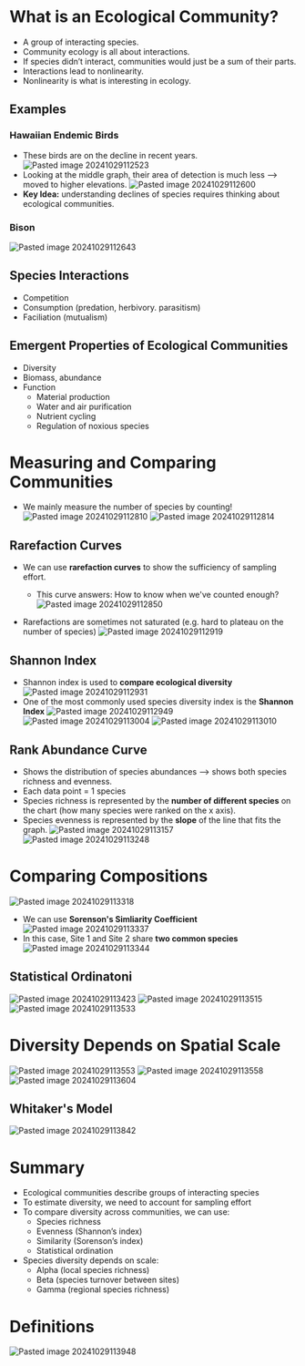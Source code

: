 
# What is an Ecological Community?
* A group of interacting species.
* Community ecology is all about interactions.
* If species didn’t interact, communities would just be a sum of their parts.
* Interactions lead to nonlinearity.
* Nonlinearity is what is interesting in ecology.

## Examples
### Hawaiian Endemic Birds
* These birds are on the decline in recent years.
![Pasted image 20241029112523](../../attachments/Pasted%20image%2020241029112523.png)
* Looking at the middle graph, their area of detection is much less ⟶ moved to higher elevations.
![Pasted image 20241029112600](../../attachments/Pasted%20image%2020241029112600.png)
* **Key Idea:** understanding declines of species requires thinking about ecological communities.

### Bison
![Pasted image 20241029112643](../../attachments/Pasted%20image%2020241029112643.png)

## Species Interactions
* Competition
* Consumption (predation, herbivory. parasitism)
* Faciliation (mutualism)

## Emergent Properties of Ecological Communities
* Diversity
* Biomass, abundance
* Function
	* Material production
	* Water and air purification
	* Nutrient cycling
	* Regulation of noxious species

# Measuring and Comparing Communities
* We mainly measure the number of species by counting!
![Pasted image 20241029112810](../../attachments/Pasted%20image%2020241029112810.png)
![Pasted image 20241029112814](../../attachments/Pasted%20image%2020241029112814.png)

## Rarefaction Curves
* We can use **rarefaction curves** to show the sufficiency of sampling effort.
	* This curve answers: How to know when we've counted enough?
![Pasted image 20241029112850](../../attachments/Pasted%20image%2020241029112850.png)

* Rarefactions are sometimes not saturated (e.g. hard to plateau on the number of species)
![Pasted image 20241029112919](../../attachments/Pasted%20image%2020241029112919.png)

## Shannon Index
* Shannon index is used to **compare ecological diversity**
![Pasted image 20241029112931](../../attachments/Pasted%20image%2020241029112931.png)
* One of the most commonly used species diversity index is the **Shannon Index**
![Pasted image 20241029112949](../../attachments/Pasted%20image%2020241029112949.png)
![Pasted image 20241029113004](../../attachments/Pasted%20image%2020241029113004.png)
![Pasted image 20241029113010](../../attachments/Pasted%20image%2020241029113010.png)

## Rank Abundance Curve
* Shows the distribution of species abundances ⟶ shows both species richness and evenness.
* Each data point = 1 species
* Species richness is represented by the **number of different species** on the chart (how many species were ranked on the x axis).
* Species evenness is represented by the **slope** of the line that fits the graph.
![Pasted image 20241029113157](../../attachments/Pasted%20image%2020241029113157.png)
![Pasted image 20241029113248](../../attachments/Pasted%20image%2020241029113248.png)

# Comparing Compositions
![Pasted image 20241029113318](../../attachments/Pasted%20image%2020241029113318.png)
* We can use **Sorenson's Simliarity Coefficient**
![Pasted image 20241029113337](../../attachments/Pasted%20image%2020241029113337.png)
* In this case, Site 1 and Site 2 share **two common species**
![Pasted image 20241029113344](../../attachments/Pasted%20image%2020241029113344.png)

## Statistical Ordinatoni
![Pasted image 20241029113423](../../attachments/Pasted%20image%2020241029113423.png)
![Pasted image 20241029113515](../../attachments/Pasted%20image%2020241029113515.png)
![Pasted image 20241029113533](../../attachments/Pasted%20image%2020241029113533.png)

# Diversity Depends on Spatial Scale
![Pasted image 20241029113553](../../attachments/Pasted%20image%2020241029113553.png)
![Pasted image 20241029113558](../../attachments/Pasted%20image%2020241029113558.png)
![Pasted image 20241029113604](../../attachments/Pasted%20image%2020241029113604.png)

## Whitaker's Model
![Pasted image 20241029113842](../../attachments/Pasted%20image%2020241029113842.png)

# Summary
* Ecological communities describe groups of interacting species
* To estimate diversity, we need to account for sampling effort
* To compare diversity across communities, we can use:
	* Species richness
	* Evenness (Shannon’s index)
	* Similarity (Sorenson’s index)
	* Statistical ordination
* Species diversity depends on scale:
	* Alpha (local species richness)
	* Beta (species turnover between sites)
	* Gamma (regional species richness)

# Definitions
![Pasted image 20241029113948](../../attachments/Pasted%20image%2020241029113948.png)
